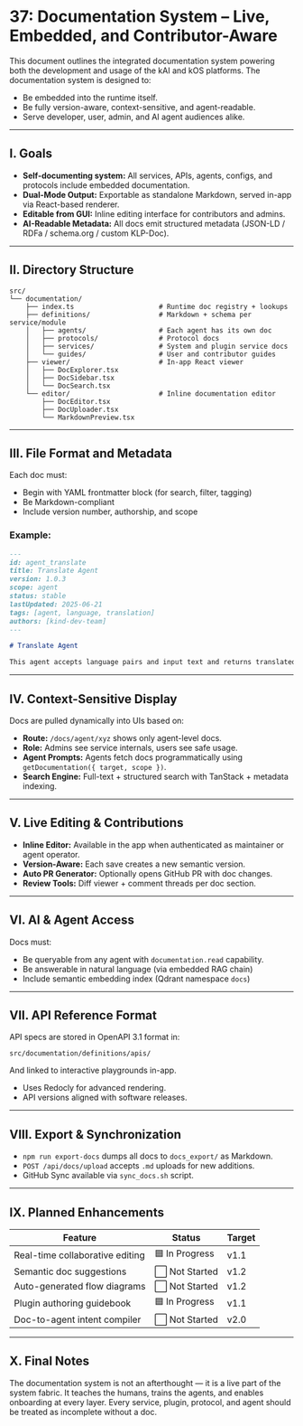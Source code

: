 # 37: Documentation System – Live, Embedded, and Contributor-Aware

This document outlines the integrated documentation system powering both the development and usage of the kAI and kOS platforms. The documentation system is designed to:

- Be embedded into the runtime itself.
- Be fully version-aware, context-sensitive, and agent-readable.
- Serve developer, user, admin, and AI agent audiences alike.

---

## I. Goals

- **Self-documenting system:** All services, APIs, agents, configs, and protocols include embedded documentation.
- **Dual-Mode Output:** Exportable as standalone Markdown, served in-app via React-based renderer.
- **Editable from GUI:** Inline editing interface for contributors and admins.
- **AI-Readable Metadata:** All docs emit structured metadata (JSON-LD / RDFa / schema.org / custom KLP-Doc).

---

## II. Directory Structure

```text
src/
└── documentation/
    ├── index.ts                     # Runtime doc registry + lookups
    ├── definitions/                 # Markdown + schema per service/module
    │   ├── agents/                  # Each agent has its own doc
    │   ├── protocols/               # Protocol docs
    │   ├── services/                # System and plugin service docs
    │   └── guides/                  # User and contributor guides
    ├── viewer/                      # In-app React viewer
    │   ├── DocExplorer.tsx
    │   ├── DocSidebar.tsx
    │   └── DocSearch.tsx
    └── editor/                      # Inline documentation editor
        ├── DocEditor.tsx
        ├── DocUploader.tsx
        └── MarkdownPreview.tsx
```

---

## III. File Format and Metadata

Each doc must:

- Begin with YAML frontmatter block (for search, filter, tagging)
- Be Markdown-compliant
- Include version number, authorship, and scope

### Example:

```markdown
---
id: agent_translate
title: Translate Agent
version: 1.0.3
scope: agent
status: stable
lastUpdated: 2025-06-21
tags: [agent, language, translation]
authors: [kind-dev-team]
---

# Translate Agent

This agent accepts language pairs and input text and returns translated output.
```

---

## IV. Context-Sensitive Display

Docs are pulled dynamically into UIs based on:

- **Route:** `/docs/agent/xyz` shows only agent-level docs.
- **Role:** Admins see service internals, users see safe usage.
- **Agent Prompts:** Agents fetch docs programmatically using `getDocumentation({ target, scope })`.
- **Search Engine:** Full-text + structured search with TanStack + metadata indexing.

---

## V. Live Editing & Contributions

- **Inline Editor:** Available in the app when authenticated as maintainer or agent operator.
- **Version-Aware:** Each save creates a new semantic version.
- **Auto PR Generator:** Optionally opens GitHub PR with doc changes.
- **Review Tools:** Diff viewer + comment threads per doc section.

---

## VI. AI & Agent Access

Docs must:

- Be queryable from any agent with `documentation.read` capability.
- Be answerable in natural language (via embedded RAG chain)
- Include semantic embedding index (Qdrant namespace `docs`)

---

## VII. API Reference Format

API specs are stored in OpenAPI 3.1 format in:

```text
src/documentation/definitions/apis/
```

And linked to interactive playgrounds in-app.

- Uses Redocly for advanced rendering.
- API versions aligned with software releases.

---

## VIII. Export & Synchronization

- `npm run export-docs` dumps all docs to `docs_export/` as Markdown.
- `POST /api/docs/upload` accepts `.md` uploads for new additions.
- GitHub Sync available via `sync_docs.sh` script.

---

## IX. Planned Enhancements

| Feature                         | Status         | Target |
| ------------------------------- | -------------- | ------ |
| Real-time collaborative editing | 🟦 In Progress | v1.1   |
| Semantic doc suggestions        | ⬜ Not Started  | v1.2   |
| Auto-generated flow diagrams    | ⬜ Not Started  | v1.2   |
| Plugin authoring guidebook      | 🟦 In Progress | v1.1   |
| Doc-to-agent intent compiler    | ⬜ Not Started  | v2.0   |

---

## X. Final Notes

The documentation system is not an afterthought — it is a live part of the system fabric. It teaches the humans, trains the agents, and enables onboarding at every layer. Every service, plugin, protocol, and agent should be treated as incomplete without a doc.

